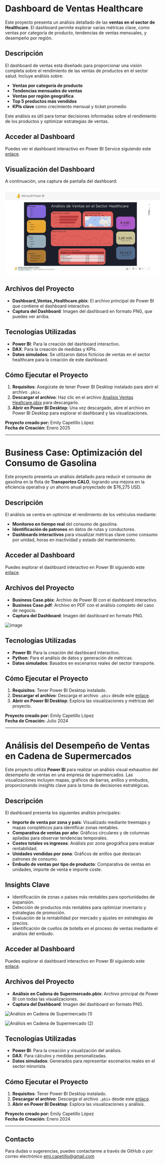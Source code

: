 # Dashboard de Ventas Healthcare

Este proyecto presenta un análisis detallado de las **ventas en el sector de Healthcare**. El dashboard permite explorar varias métricas clave, como ventas por categoría de producto, tendencias de ventas mensuales, y desempeño por región.

## Descripción

El dashboard de ventas está diseñado para proporcionar una visión completa sobre el rendimiento de las ventas de productos en el sector salud. Incluye análisis sobre:

- **Ventas por categoría de producto**
- **Tendencias mensuales de ventas**
- **Ventas por región geográfica**
- **Top 5 productos más vendidos**
- **KPIs clave** como crecimiento mensual y ticket promedio

Este análisis es útil para tomar decisiones informadas sobre el rendimiento de los productos y optimizar estrategias de ventas.

## Acceder al Dashboard

Puedes ver el dashboard interactivo en Power BI Service siguiendo este [enlace](https://app.powerbi.com/groups/me/reports/86a86ea2-b9bc-488e-a97c-592287bc5708/e5bc2d7e9130b9f66006?experience=power-bi).

## Visualización del Dashboard

A continuación, una captura de pantalla del dashboard:

![Dashboard de Ventas Healthcare](Dashboard_Healtcare.png)

## Archivos del Proyecto

- **Dashboard_Ventas_Healthcare.pbix**: El archivo principal de Power BI que contiene el dashboard interactivo.
- **Captura del Dashboard**: Imagen del dashboard en formato PNG, que puedes ver arriba.

## Tecnologías Utilizadas

- **Power BI**: Para la creación del dashboard interactivo.
- **DAX**: Para la creación de medidas y KPIs.
- **Datos simulados**: Se utilizaron datos ficticios de ventas en el sector healthcare para la creación de este dashboard.

## Cómo Ejecutar el Proyecto

1. **Requisitos**: Asegúrate de tener Power BI Desktop instalado para abrir el archivo `.pbix`.
2. **Descargar el archivo**: Haz clic en el archivo [Analisis Ventas Healtcare.pbix](https://github.com/e-capetillo/Portafolio/blob/c0a84b85175ea48702c92880fff8e51defbc7d55/Analisis%20Ventas%20Healtcare.pbix) para descargarlo.
3. **Abrir en Power BI Desktop**: Una vez descargado, abre el archivo en Power BI Desktop para explorar el dashboard y las visualizaciones.

**Proyecto creado por:** Emily Capetillo López  
**Fecha de Creación:** Enero 2025  

---

# Business Case: Optimización del Consumo de Gasolina  

Este proyecto presenta un análisis detallado para reducir el consumo de gasolina en la flota de **Transportes CALO**, logrando una mejora en la eficiencia operativa y un ahorro anual proyectado de $76,275 USD.  

## Descripción  

El análisis se centra en optimizar el rendimiento de los vehículos mediante:  
- **Monitoreo en tiempo real** del consumo de gasolina.  
- **Identificación de patrones** en datos de rutas y conductores.  
- **Dashboards interactivos** para visualizar métricas clave como consumo por unidad, horas en inactividad y estado del mantenimiento.  

## Acceder al Dashboard  

Puedes explorar el dashboard interactivo en Power BI siguiendo este [enlace](https://app.powerbi.com/groups/me/reports/14262033-6776-4e6c-8d5f-30dae35fdaeb/3f97fcfffad6a2be1cc0?experience=power-bi).  

## Archivos del Proyecto  

- **Business Case.pbix**: Archivo de Power BI con el dashboard interactivo.
- **Business Case.pdf**: Archivo en PDF con el análisis completo del caso de negocio.
- **Captura del Dashboard**: Imagen del dashboard en formato PNG.

![image](https://github.com/user-attachments/assets/1d927870-58e5-40cd-943c-68c3cf57ea68)


## Tecnologías Utilizadas  

- **Power BI**: Para la creación del dashboard interactivo.  
- **Python**: Para el análisis de datos y generación de métricas.  
- **Datos simulados**: Basados en escenarios reales del sector transporte.  

## Cómo Ejecutar el Proyecto  

1. **Requisitos**: Tener Power BI Desktop instalado.  
2. **Descargar el archivo**: Descarga el archivo `.pbix` desde este [enlace](https://github.com/e-capetillo/Portafolio/blob/POWERBI/Business%20Case.pbix).  
3. **Abrir en Power BI Desktop**: Explora las visualizaciones y métricas del proyecto.  

**Proyecto creado por:** Emily Capetillo López  
**Fecha de Creación:** Julio 2024  

---

# Análisis del Desempeño de Ventas en Cadena de Supermercados  

Este proyecto utiliza **Power BI** para realizar un análisis visual exhaustivo del desempeño de ventas en una empresa de supermercados. Las visualizaciones incluyen mapas, gráficos de barras, anillos y embudos, proporcionando insights clave para la toma de decisiones estratégicas.  

## Descripción  

El dashboard presenta los siguientes análisis principales:  
- **Importe de venta por zona y país**: Visualizado mediante treemaps y mapas coropléticos para identificar zonas rentables.  
- **Comparativa de ventas por año**: Gráficos circulares y de columnas apiladas para observar tendencias temporales.  
- **Costes totales vs ingresos**: Análisis por zona geográfica para evaluar rentabilidad.  
- **Unidades vendidas por zona**: Gráficos de anillos que destacan patrones de consumo.  
- **Embudo de ventas por tipo de producto**: Comparativa de ventas en unidades, importe de venta e importe coste.  

## Insights Clave  

- Identificación de zonas o países más rentables para oportunidades de expansión.  
- Detección de productos más rentables para optimizar inventario y estrategias de promoción.  
- Evaluación de la rentabilidad por mercado y ajustes en estrategias de precios.  
- Identificación de cuellos de botella en el proceso de ventas mediante el análisis del embudo.

## Acceder al Dashboard  

Puedes explorar el dashboard interactivo en Power BI siguiendo este [enlace]([https://app.powerbi.com/groups/me/reports/b3b10322-e091-4a42-831b-d027200f43ba/ReportSection?experience=power-bi).  

## Archivos del Proyecto  

- **Análisis en Cadena de Supermercado.pbix**: Archivo principal de Power BI con todas las visualizaciones.  
- **Captura del Dashboard**: Imagen del dashboard en formato PNG.

![Análisis en Cadena de Supermercado (1)](https://github.com/user-attachments/assets/081aae1c-263a-4dfd-97e2-3b95086f1653)

![Análisis en Cadena de Supermercado (2)](https://github.com/user-attachments/assets/8c192c4f-9282-4971-9f23-a44bbb717a77)

## Tecnologías Utilizadas  

- **Power BI**: Para la creación y visualización del análisis.  
- **DAX**: Para cálculos y medidas personalizadas.  
- **Datos simulados**: Generados para representar escenarios reales en el sector minorista.  

## Cómo Ejecutar el Proyecto  

1. **Requisitos**: Tener Power BI Desktop instalado.  
2. **Descargar el archivo**: Descarga el archivo `.pbix` desde este [enlace](https://github.com/e-capetillo/Portafolio/blob/POWERBI/An%C3%A1lisis%20en%20Cadena%20de%20Supermercado.pbix).  
3. **Abrir en Power BI Desktop**: Explora las visualizaciones y análisis.

**Proyecto creado por:** Emily Capetillo López  
**Fecha de Creación:** Enero 2024 

---

## Contacto  

Para dudas o sugerencias, puedes contactarme a través de GitHub o por correo electrónico [emi.capetillo@gmail.com](mailto:emi.capetillo@gmail.com)

